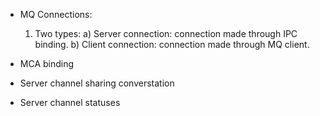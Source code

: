 * MQ Connections:
  1. Two types:
    a) Server connection: connection made through IPC binding.
    b) Client connection: connection made through MQ client.
    
* MCA binding

* Server channel sharing converstation

* Server channel statuses
